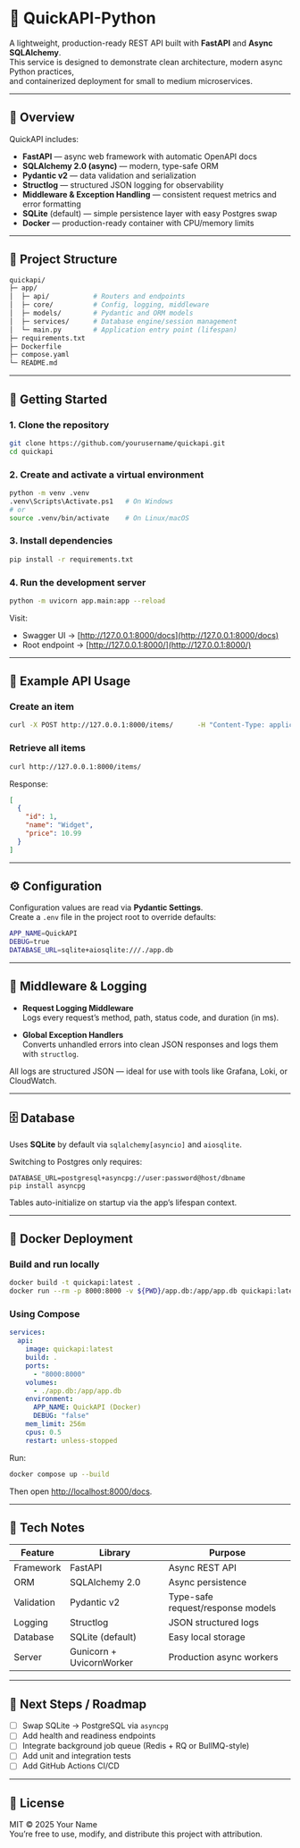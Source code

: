 # 🐍 QuickAPI-Python

A lightweight, production-ready REST API built with **FastAPI** and **Async SQLAlchemy**.  
This service is designed to demonstrate clean architecture, modern async Python practices,  
and containerized deployment for small to medium microservices.

---

## 🧭 Overview

QuickAPI includes:

- **FastAPI** — async web framework with automatic OpenAPI docs
- **SQLAlchemy 2.0 (async)** — modern, type-safe ORM
- **Pydantic v2** — data validation and serialization
- **Structlog** — structured JSON logging for observability
- **Middleware & Exception Handling** — consistent request metrics and error formatting
- **SQLite** (default) — simple persistence layer with easy Postgres swap
- **Docker** — production-ready container with CPU/memory limits

---

## 📁 Project Structure

```bash
quickapi/
├─ app/
│  ├─ api/           # Routers and endpoints
│  ├─ core/          # Config, logging, middleware
│  ├─ models/        # Pydantic and ORM models
│  ├─ services/      # Database engine/session management
│  └─ main.py        # Application entry point (lifespan)
├─ requirements.txt
├─ Dockerfile
├─ compose.yaml
└─ README.md
```

---

## 🚀 Getting Started

### 1. Clone the repository

```bash
git clone https://github.com/yourusername/quickapi.git
cd quickapi
```

### 2. Create and activate a virtual environment

```bash
python -m venv .venv
.venv\Scripts\Activate.ps1   # On Windows
# or
source .venv/bin/activate    # On Linux/macOS
```

### 3. Install dependencies

```bash
pip install -r requirements.txt
```

### 4. Run the development server

```bash
python -m uvicorn app.main:app --reload
```

Visit:

- Swagger UI → [http://127.0.0.1:8000/docs](http://127.0.0.1:8000/docs)
- Root endpoint → [http://127.0.0.1:8000/](http://127.0.0.1:8000/)

---

## 💾 Example API Usage

### Create an item

```bash
curl -X POST http://127.0.0.1:8000/items/      -H "Content-Type: application/json"      -d '{"name": "Widget", "price": 10.99}'
```

### Retrieve all items

```bash
curl http://127.0.0.1:8000/items/
```

Response:

```json
[
  {
    "id": 1,
    "name": "Widget",
    "price": 10.99
  }
]
```

---

## ⚙️ Configuration

Configuration values are read via **Pydantic Settings**.  
Create a `.env` file in the project root to override defaults:

```bash
APP_NAME=QuickAPI
DEBUG=true
DATABASE_URL=sqlite+aiosqlite:///./app.db
```

---

## 🧩 Middleware & Logging

- **Request Logging Middleware**  
  Logs every request’s method, path, status code, and duration (in ms).

- **Global Exception Handlers**  
  Converts unhandled errors into clean JSON responses and logs them with `structlog`.

All logs are structured JSON — ideal for use with tools like Grafana, Loki, or CloudWatch.

---

## 🗄️ Database

Uses **SQLite** by default via `sqlalchemy[asyncio]` and `aiosqlite`.

Switching to Postgres only requires:

```env
DATABASE_URL=postgresql+asyncpg://user:password@host/dbname
pip install asyncpg
```

Tables auto-initialize on startup via the app’s lifespan context.

---

## 🐳 Docker Deployment

### Build and run locally

```bash
docker build -t quickapi:latest .
docker run --rm -p 8000:8000 -v ${PWD}/app.db:/app/app.db quickapi:latest
```

### Using Compose

```yaml
services:
  api:
    image: quickapi:latest
    build: .
    ports:
      - "8000:8000"
    volumes:
      - ./app.db:/app/app.db
    environment:
      APP_NAME: QuickAPI (Docker)
      DEBUG: "false"
    mem_limit: 256m
    cpus: 0.5
    restart: unless-stopped
```

Run:

```bash
docker compose up --build
```

Then open [http://localhost:8000/docs](http://localhost:8000/docs).

---

## 🧠 Tech Notes

| Feature    | Library                  | Purpose                           |
| ---------- | ------------------------ | --------------------------------- |
| Framework  | FastAPI                  | Async REST API                    |
| ORM        | SQLAlchemy 2.0           | Async persistence                 |
| Validation | Pydantic v2              | Type-safe request/response models |
| Logging    | Structlog                | JSON structured logs              |
| Database   | SQLite (default)         | Easy local storage                |
| Server     | Gunicorn + UvicornWorker | Production async workers          |

---

## 🧩 Next Steps / Roadmap

- [ ] Swap SQLite → PostgreSQL via `asyncpg`
- [ ] Add health and readiness endpoints
- [ ] Integrate background job queue (Redis + RQ or BullMQ-style)
- [ ] Add unit and integration tests
- [ ] Add GitHub Actions CI/CD

---

## 📄 License

MIT © 2025 Your Name  
You’re free to use, modify, and distribute this project with attribution.
